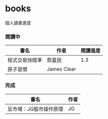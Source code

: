 # books
個人讀書進度

### 閱讀中
|書名|作者|閱讀進度|
|----|----|----|
|程式交易快穩準|蔡嘉民|1.3|
|原子習慣|James Clear||

### 完成
|書名|作者|
|----|----|
|反市場：JG股市操作原理|JG|
